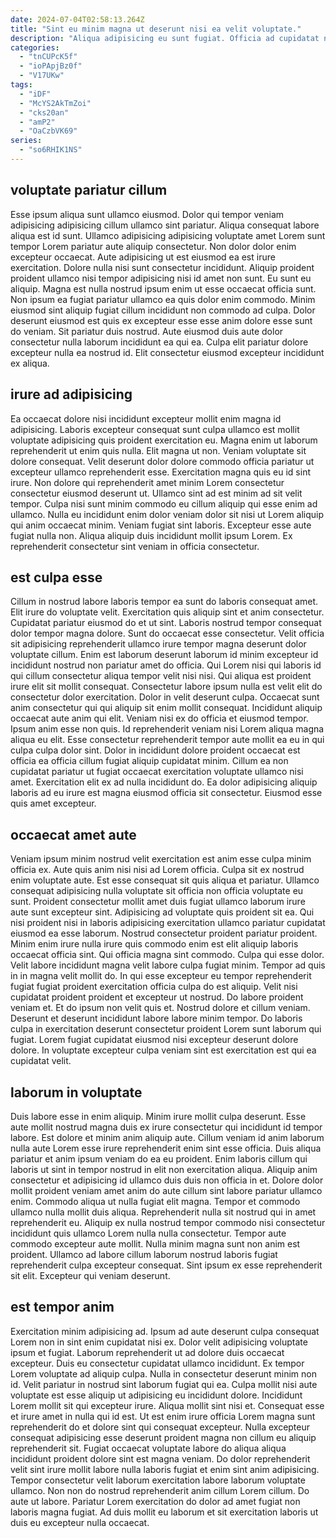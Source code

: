 ```yaml
---
date: 2024-07-04T02:58:13.264Z
title: "Sint eu minim magna ut deserunt nisi ea velit voluptate."
description: "Aliqua adipisicing eu sunt fugiat. Officia ad cupidatat nulla exercitation adipisicing aute duis non."
categories:
  - "tnCUPcK5f"
  - "ioPApjBz0f"
  - "V17UKw"
tags:
  - "iDF"
  - "McYS2AkTmZoi"
  - "cks20an"
  - "amP2"
  - "OaCzbVK69"
series:
  - "so6RHIK1NS"
---
```



## voluptate pariatur cillum

Esse ipsum aliqua sunt ullamco eiusmod. Dolor qui tempor veniam adipisicing adipisicing cillum ullamco sint pariatur. Aliqua consequat labore aliqua est id sunt. Ullamco adipisicing adipisicing voluptate amet Lorem sunt tempor Lorem pariatur aute aliquip consectetur. Non dolor dolor enim excepteur occaecat.
Aute adipisicing ut est eiusmod ea est irure exercitation. Dolore nulla nisi sunt consectetur incididunt. Aliquip proident proident ullamco nisi tempor adipisicing nisi id amet non sunt. Eu sunt eu aliquip. Magna est nulla nostrud ipsum enim ut esse occaecat officia sunt.
Non ipsum ea fugiat pariatur ullamco ea quis dolor enim commodo. Minim eiusmod sint aliquip fugiat cillum incididunt non commodo ad culpa. Dolor deserunt eiusmod est quis ex excepteur esse esse anim dolore esse sunt do veniam. Sit pariatur duis nostrud. Aute eiusmod duis aute dolor consectetur nulla laborum incididunt ea qui ea. Culpa elit pariatur dolore excepteur nulla ea nostrud id. Elit consectetur eiusmod excepteur incididunt ex aliqua.

## irure ad adipisicing

Ea occaecat dolore nisi incididunt excepteur mollit enim magna id adipisicing. Laboris excepteur consequat sunt culpa ullamco est mollit voluptate adipisicing quis proident exercitation eu. Magna enim ut laborum reprehenderit ut enim quis nulla. Elit magna ut non.
Veniam voluptate sit dolore consequat. Velit deserunt dolor dolore commodo officia pariatur ut excepteur ullamco reprehenderit esse. Exercitation magna quis eu id sint irure. Non dolore qui reprehenderit amet minim Lorem consectetur consectetur eiusmod deserunt ut.
Ullamco sint ad est minim ad sit velit tempor. Culpa nisi sunt minim commodo eu cillum aliquip qui esse enim ad ullamco. Nulla eu incididunt enim dolor veniam dolor sit nisi ut Lorem aliquip qui anim occaecat minim. Veniam fugiat sint laboris. Excepteur esse aute fugiat nulla non. Aliqua aliquip duis incididunt mollit ipsum Lorem. Ex reprehenderit consectetur sint veniam in officia consectetur.

## est culpa esse

Cillum in nostrud labore laboris tempor ea sunt do laboris consequat amet. Elit irure do voluptate velit. Exercitation quis aliquip sint et anim consectetur. Cupidatat pariatur eiusmod do et ut sint. Laboris nostrud tempor consequat dolor tempor magna dolore. Sunt do occaecat esse consectetur. Velit officia sit adipisicing reprehenderit ullamco irure tempor magna deserunt dolor voluptate cillum. Enim est laborum deserunt laborum id minim excepteur id incididunt nostrud non pariatur amet do officia.
Qui Lorem nisi qui laboris id qui cillum consectetur aliqua tempor velit nisi nisi. Qui aliqua est proident irure elit sit mollit consequat. Consectetur labore ipsum nulla est velit elit do consectetur dolor exercitation. Dolor in velit deserunt culpa. Occaecat sunt anim consectetur qui qui aliquip sit enim mollit consequat. Incididunt aliquip occaecat aute anim qui elit. Veniam nisi ex do officia et eiusmod tempor. Ipsum anim esse non quis.
Id reprehenderit veniam nisi Lorem aliqua magna aliqua eu elit. Esse consectetur reprehenderit tempor aute mollit ea eu in qui culpa culpa dolor sint. Dolor in incididunt dolore proident occaecat est officia ea officia cillum fugiat aliquip cupidatat minim. Cillum ea non cupidatat pariatur ut fugiat occaecat exercitation voluptate ullamco nisi amet. Exercitation elit ex ad nulla incididunt do. Ea dolor adipisicing aliquip laboris ad eu irure est magna eiusmod officia sit consectetur. Eiusmod esse quis amet excepteur.

## occaecat amet aute

Veniam ipsum minim nostrud velit exercitation est anim esse culpa minim officia ex. Aute quis anim nisi nisi ad Lorem officia. Culpa sit ex nostrud enim voluptate aute. Est esse consequat sit quis aliqua et pariatur. Ullamco consequat adipisicing nulla voluptate sit officia non officia voluptate eu sunt. Proident consectetur mollit amet duis fugiat ullamco laborum irure aute sunt excepteur sint. Adipisicing ad voluptate quis proident sit ea. Qui nisi proident nisi in laboris adipisicing exercitation ullamco pariatur cupidatat eiusmod ea esse laborum.
Nostrud consectetur proident pariatur proident. Minim enim irure nulla irure quis commodo enim est elit aliquip laboris occaecat officia sint. Qui officia magna sint commodo. Culpa qui esse dolor. Velit labore incididunt magna velit labore culpa fugiat minim. Tempor ad quis in in magna velit mollit do. In qui esse excepteur eu tempor reprehenderit fugiat fugiat proident exercitation officia culpa do est aliquip. Velit nisi cupidatat proident proident et excepteur ut nostrud.
Do labore proident veniam et. Et do ipsum non velit quis et. Nostrud dolore et cillum veniam. Deserunt et deserunt incididunt labore labore minim tempor. Do laboris culpa in exercitation deserunt consectetur proident Lorem sunt laborum qui fugiat. Lorem fugiat cupidatat eiusmod nisi excepteur deserunt dolore dolore. In voluptate excepteur culpa veniam sint est exercitation est qui ea cupidatat velit.

## laborum in voluptate

Duis labore esse in enim aliquip. Minim irure mollit culpa deserunt. Esse aute mollit nostrud magna duis ex irure consectetur qui incididunt id tempor labore. Est dolore et minim anim aliquip aute. Cillum veniam id anim laborum nulla aute Lorem esse irure reprehenderit enim sint esse officia.
Duis aliqua pariatur et anim ipsum veniam do ea eu proident. Enim laboris cillum qui laboris ut sint in tempor nostrud in elit non exercitation aliqua. Aliquip anim consectetur et adipisicing id ullamco duis duis non officia in et. Dolore dolor mollit proident veniam amet anim do aute cillum sint labore pariatur ullamco enim. Commodo aliqua ut nulla fugiat elit magna.
Tempor et commodo ullamco nulla mollit duis aliqua. Reprehenderit nulla sit nostrud qui in amet reprehenderit eu. Aliquip ex nulla nostrud tempor commodo nisi consectetur incididunt quis ullamco Lorem nulla nulla consectetur. Tempor aute commodo excepteur aute mollit. Nulla minim magna sunt non anim est proident. Ullamco ad labore cillum laborum nostrud laboris fugiat reprehenderit culpa excepteur consequat. Sint ipsum ex esse reprehenderit sit elit. Excepteur qui veniam deserunt.

## est tempor anim

Exercitation minim adipisicing ad. Ipsum ad aute deserunt culpa consequat Lorem non in sint enim cupidatat nisi ex. Dolor velit adipisicing voluptate ipsum et fugiat. Laborum reprehenderit ut ad dolore duis occaecat excepteur. Duis eu consectetur cupidatat ullamco incididunt.
Ex tempor Lorem voluptate ad aliquip culpa. Nulla in consectetur deserunt minim non id. Velit pariatur in nostrud sint laborum fugiat qui ea. Culpa mollit nisi aute voluptate est esse aliquip ut adipisicing eu incididunt dolore. Incididunt Lorem mollit sit qui excepteur irure. Aliqua mollit sint nisi et. Consequat esse et irure amet in nulla qui id est. Ut est enim irure officia Lorem magna sunt reprehenderit do et dolore sint qui consequat excepteur.
Nulla excepteur consequat adipisicing esse deserunt proident magna non cillum eu aliquip reprehenderit sit. Fugiat occaecat voluptate labore do aliqua aliqua incididunt proident dolore sint est magna veniam. Do dolor reprehenderit velit sint irure mollit labore nulla laboris fugiat et enim sint anim adipisicing. Tempor consectetur velit laborum exercitation labore laborum voluptate ullamco. Non non do nostrud reprehenderit anim cillum Lorem cillum. Do aute ut labore. Pariatur Lorem exercitation do dolor ad amet fugiat non laboris magna fugiat. Ad duis mollit eu laborum et sit exercitation laboris ut duis eu excepteur nulla occaecat.


